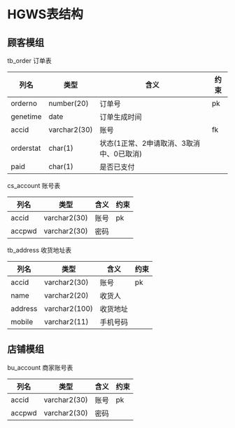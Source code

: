 
# HGWS表结构

## 顾客模组

tb_order 订单表

列名|类型|含义|约束
-|-|-|-
orderno|number(20)|订单号|pk
genetime|date|订单生成时间|
accid|varchar2(30)|账号|fk
orderstat|char(1)|状态(1正常、2申请取消、3取消中、0已取消)|
paid|char(1)|是否已支付|

cs_account 账号表

列名|类型|含义|约束
-|-|-|-
accid|varchar2(30)|账号|pk
accpwd|varchar2(30)|密码|

tb_address 收货地址表

列名|类型|含义|约束
-|-|-|-
accid|varchar2(30)|账号|pk
name|varchar2(20)|收货人|
address|varchar2(100)|收货地址|
mobile|varchar2(11)|手机号码|


## 店铺模组

bu_account 商家账号表

列名|类型|含义|约束
-|-|-|-
accid|varchar2(30)|账号|pk
accpwd|varchar2(30)|密码

